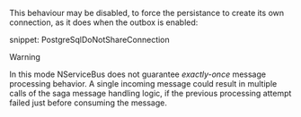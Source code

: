This behaviour may be disabled, to force the persistance to create its own connection, as it does when the outbox is enabled:

snippet: PostgreSqlDoNotShareConnection

> [!WARNING]
> In this mode NServiceBus does not guarantee *exactly-once* message processing behavior. A single incoming message could result in multiple calls of the saga message handling logic, if the previous processing attempt failed just before consuming the message.
